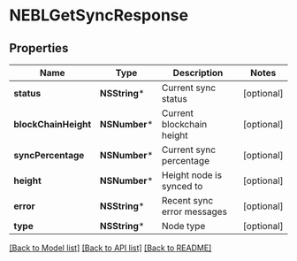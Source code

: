 # NEBLGetSyncResponse

## Properties
Name | Type | Description | Notes
------------ | ------------- | ------------- | -------------
**status** | **NSString*** | Current sync status | [optional] 
**blockChainHeight** | **NSNumber*** | Current blockchain height | [optional] 
**syncPercentage** | **NSNumber*** | Current sync percentage | [optional] 
**height** | **NSNumber*** | Height node is synced to | [optional] 
**error** | **NSString*** | Recent sync error messages | [optional] 
**type** | **NSString*** | Node type | [optional] 

[[Back to Model list]](../README.md#documentation-for-models) [[Back to API list]](../README.md#documentation-for-api-endpoints) [[Back to README]](../README.md)


